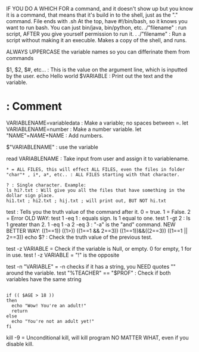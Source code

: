 IF YOU DO A WHICH FOR a command, and it doesn't show up but you know it is a command,
that means that it's build in to the shell, just as the "." command.
File ends with .sh
At the top, have #!/bin/bash, so it knows you want to run bash.
You can just bin/java, bin/python, etc.
./"filename" : run script, AFTER you give yourself permission to run it.
. ./"filename" : Run a script without making it an execuble. Makes a copy of the shell, and runs.

ALWAYS UPPERCASE the variable names so you can differinate them from commands

$1, $2, $#, etc... : This is the value on the argument line, which is inputted by the user.
echo Hello world $VARIABLE : Print out the text and the variable.
# : Comment

VARIABLENAME=variabledata : Make a variable; no spaces between =.
let VARIABLENAME=number : Make a number variable.
let "NAME"=$NAME+$NAME : Add numbers.

$"VARIABLENAME" : use the variable

read VARIABLENAME : Take input from user and assign it to variablename.

~~~~~~~~~~~~~~~~~~~~~~~~~~~~~~~~~~~~~~~~~
* = ALL FILES, this will effect ALL FILES, even the files in folder
"char"* , i*, a*, etc.. : ALL FILES starting with that character.

? : Single character. Example:
ls hi?.txt : Will give you all the files that have something in the dollar sign place.
hi1.txt ; hi2.txt ; hij.txt ; will print out, BUT NOT hi.txt

~~~~~~~~~~~~~~~~~~~~~~~~~~~~~~~~~~~~~~~~~~

test : Tells you the truth value of the command after it. 0 = true. 1 = False. 2 = Error
OLD WAY:
test 1 -eq 1 : equals sign. Is 1 equal to one.
test 1 -gt 2 : Is 1 greater than 2.
1 -eq 1 -a 2 -eq 3 : "-a" is the "and" command.
NEW BETTER WAY: 
((1==1))
((1>))
((1==1 && 2==3))
((1==1))&&((2==3))
((1==1 || 2==3))
echo $? : Check the truth value of the previous test.

test -z VARIABLE = Check if the variable is Null, or empty. 0 for empty, 1 for in use.
test ! -z VARIABLE = "!" is the opposite

test -n "VARIABLE" = -n checks if it has a string, you NEED quotes "" around the variable.
test "%TEACHER" == "$PROF" : Check if both variables have the same string

~~~~~~~~~~~~~~~~~How if loops work: ~~~~~~~~~~~~~~~~~~~~~~~~~~~~~~~~~~

if (( $AGE > 18 ))
then
  echo "Wow! You're an adult!"
  return
else
  echo "You're not an adult yet!"
fi
~~~~~~~~~~~~~~~~~~~~~~~~~~~~~~~~~~~~~~~~~~~~~~~~~~~~~~~~~~~~~~~~~~~~~~

kill -9 = Unconditional kill, will kill program NO MATTER WHAT, even if you disable kill.
